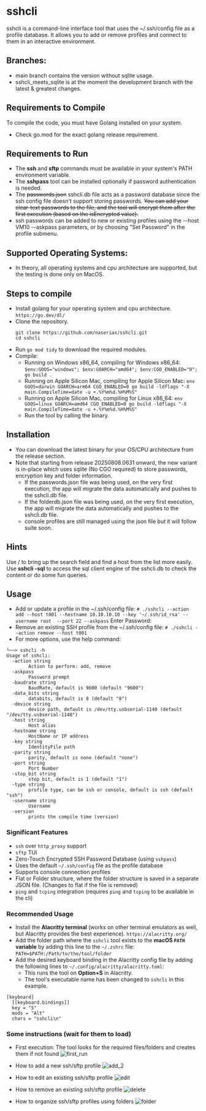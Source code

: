 # sshcli
sshcli is a command-line interface tool that uses the ~/.ssh/config file as a profile database. It allows you to add or remove profiles and connect to them in an interactive environment.

## Branches:
  - main branch contains the version without sqlite usage.
  - sshcli_meets_sqlite is at the moment the development branch with the latest & greatest changes.

## Requirements to Compile
To compile the code, you must have Golang installed on your system.
  - Check go.mod for the exact golang release requirement.

## Requirements to Run
 - The **ssh** and **sftp** commands must be available in your system's PATH environment variable.
 - The **sshpass** tool can be installed optionally if password authentication is needed.
 - The ~~passwords.json~~ sshcli.db file acts as a password database since the ssh config file doesn't support storing passwords. ~~You can add your clear-text passwords to the file, and the tool will encrypt them after the first execution (based on the isEncrypted value).~~
 - ssh passwords can be added to new or existing profiles using the --host VM10 --askpass parameters, or by choosing "Set Password" in the profile submenu.

## Supported Operating Systems:
  - In theory, all operating systems and cpu architecture are supported, but the testing is done only on MacOS.

## Steps to compile
- Install golang for your operating system and cpu architecture.
  `https://go.dev/dl/`
- Clone the repository.
  ```
  git clone https://github.com/naseriax/sshcli.git
  cd sshcli
  ```
- Run `go mod tidy` to download the required modules.
- Compile:
  - Running on Windows x86_64, compiling for Windows x86_64:
    `$env:GOOS="windows"; $env:GOARCH="amd64"; $env:CGO_ENABLED="0"; go build .`
  - Running on Apple Silicon Mac, compiling for Apple Silicon Mac:
    `env GOOS=darwin GOARCH=arm64 CGO_ENABLED=0 go build -ldflags "-X main.CompileTime=date -u +.%Y%m%d.%H%M%S"`
  - Running on Apple Silicon Mac, compiling for Linux x86_64:
    `env GOOS=linux GOARCH=amd64 CGO_ENABLED=0 go build -ldflags "-X main.CompileTime=date -u +.%Y%m%d.%H%M%S"`
  - Run the tool by calling the binary.

## Installation
- You can download the latest binary for your OS/CPU architecture from the release section.
- Note that starting from release 20250808.0631 onward, the new variant is in-place which uses sqlite (No CGO required) to store passwords, encryption key and folder information.
  + If the passwords.json file was being used, on the very first execution, the app will migrate the data automatically and pushes to the sshcli.db file.
  + If the folderdb.json file was being used, on the very first execution, the app will migrate the data automatically and pushes to the sshcli.db file.
  + console profiles are still managed using the json file but it will follow suite soon.

## Hints
Use / to bring up the search field and find a host from the list more easily.
Use **sshcli -sql** to access the sql client engine of the sshcli.db to check the content or do some fun queries.

## Usage
- Add or update a profile in the ~/.ssh/config file:
`# ./sshcli --action add --host t001 --hostname 10.10.10.10 --key '~/.ssh/id_rsa' --username root  --port 22 --askpass`
Enter Password:
- Remove an existing SSH profile from the ~/.ssh/config file:
`# ./sshcli --action remove --host t001`
- For more options, use the help command:
```
└──> sshcli -h
Usage of sshcli:
  -action string
    	Action to perform: add, remove
  -askpass
    	Password prompt
  -baudrate string
    	BaudRate, default is 9600 (default "9600")
  -data_bits string
    	databits, default is 8 (default "8")
  -device string
    	device path, default is /dev/tty.usbserial-1140 (default "/dev/tty.usbserial-1140")
  -host string
    	Host alias
  -hostname string
    	HostName or IP address
  -key string
    	IdentityFile path
  -parity string
    	parity, default is none (default "none")
  -port string
    	Port Number
  -stop_bit string
    	stop bit, default is 1 (default "1")
  -type string
    	profile type, can be ssh or console, default is ssh (default "ssh")
  -username string
    	Username
  -version
    	prints the compile time (version)
```

### Significant Features

- `ssh` over `http_proxy` support
- `sftp` TUI
- Zero-Touch Encrypted SSH Password Database (using `sshpass`)
- Uses the default `~/.ssh/config` file as the profile database
- Supports console connection profiles
- Flat or Folder structure, where the folder structure is saved in a separate JSON file. (Changes to flat if the file is removed)
- `ping` and `tcping` integration (requires `ping` and `tcping` to be available in the cli)

### Recommended Usage
- Install the **Alacritty terminal** (works on other terminal emulators as well, but Alacritty provides the best experience).
  `https://alacritty.org/`
- Add the folder path where the `sshcli` tool exists to the **macOS `PATH` variable** by adding this line to the `~/.zshrc` file:
  `PATH=$PATH:/Path/to/the/tool/folder`
- Add the desired keyboard binding in the Alacritty config file by adding the following lines to `~/.config/alacritty/alacritty.toml`:
    - This runs the tool on **Option+S** in Alacritty.
    - The tool's executable name has been changed to `sshcli` in this example.
```
[keyboard]
  [[keyboard.bindings]]
  key = "S"
  mods = "Alt"
  chars = "sshcli\n"
```
### Some instructions (wait for them to load)
- First execution: The tool looks for the required files/folders and creates them if not found
![first_run](https://github.com/user-attachments/assets/657fb9c2-9b6b-479e-b494-8ff06f47cd58)

- How to add a new ssh/sftp profile
![add_2](https://github.com/user-attachments/assets/14fd740c-9180-448b-b9d2-a58094808a2f)

- How to edit an existing ssh/sftp profile
![edit](https://github.com/user-attachments/assets/94b49447-96d9-4846-b583-33b16fcd63ac)

- How to remove an existing ssh/sftp profile
![delete](https://github.com/user-attachments/assets/4d610185-8bcf-41bb-833c-b5e55d4c8cc7)

- How to organize ssh/sftp profiles using folders
![folder](https://github.com/user-attachments/assets/22449de7-acc2-4224-8d16-778427ad1fc7)